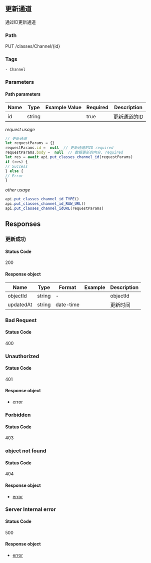 ## 更新通道

通过ID更新通道
### Path
PUT /classes/Channel/{id}

### Tags
    - Channel
### Parameters


#### Path parameters

| Name | Type | Example Value | Required | Description |
| ---- | ---- | ------------- | -------- | ----------- |
| id | string |  |  true  | 更新通道的ID |
*request usage*
```javascript
// 更新通道
let requestParams = {}
requestParams.id =  null  // 更新通道的ID required
requestParams.body =  null  // 数据更新的内容. required
let res = await api.put_classes_channel_id(requestParams)
if (res) {
// Success
} else {
// Error
}
```
*other usage*
```javascript
api.put_classes_channel_id_TYPE()
api.put_classes_channel_id_RAW_URL()
api.put_classes_channel_idURL(requestParams)
```

## Responses
### 更新成功

#### Status Code
200


#### Response object
| Name | Type | Format | Example | Description |
| ---- | ---- | ------ | ------- | ----------- |
| objectId | string |  -  |  | objectId |
| updatedAt | string |  date-time  |  | 更新时间 |

### Bad Request

#### Status Code
400



### Unauthorized

#### Status Code
401


#### Response object
* [error](../models/error.md)

### Forbidden

#### Status Code
403



### object not found

#### Status Code
404


#### Response object
* [error](../models/error.md)

### Server Internal error

#### Status Code
500


#### Response object
* [error](../models/error.md)

